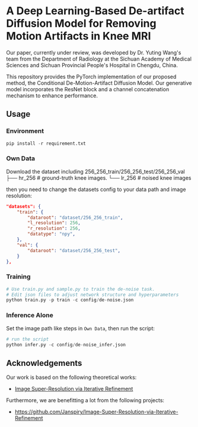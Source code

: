 # A Deep Learning-Based De-artifact Diffusion Model for Removing Motion Artifacts in Knee MRI

Our paper, currently under review, was developed by Dr. Yuting Wang's team from the Department of Radiology at the Sichuan Academy of Medical Sciences and Sichuan Provincial People's Hospital in Chengdu, China.

This repository provides the PyTorch implementation of our proposed method, the Conditional De-Motion-Artifact Diffusion Model. Our generative model incorporates the ResNet block and a channel concatenation mechanism to enhance performance.

## Usage
### Environment
```python
pip install -r requirement.txt
```

### Own Data

Download the dataset including 256_256_train/256_256_test/256_256_val
                                ├── hr_256 # ground-truth knee images.
                                └── lr_256 # noised knee images

then you need to change the datasets config to your data path and image resolution: 

```json
"datasets": {
    "train": {
        "dataroot": "dataset/256_256_train", 
        "l_resolution": 256, 
        "r_resolution": 256, 
        "datatype": "npy", 
    },
    "val": {
        "dataroot": "dataset/256_256_test", 
    }
},
```

### Training

```python
# Use train.py and sample.py to train the de-noise task.
# Edit json files to adjust network structure and hyperparameters
python train.py -p train -c config/de-noise.json
```

### Inference Alone

Set the  image path like steps in `Own Data`, then run the script:

```python
# run the script
python infer.py -c config/de-noise_infer.json
```

## Acknowledgements

Our work is based on the following theoretical works:

- [Image Super-Resolution via Iterative Refinement](https://arxiv.org/pdf/2104.07636.pdf)

Furthermore, we are benefitting a lot from the following projects:

- https://github.com/Janspiry/Image-Super-Resolution-via-Iterative-Refinement
